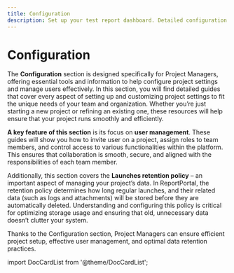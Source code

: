 ```yaml
---
title: Configuration
description: Set up your test report dashboard. Detailed configuration steps from project creation to authorization.
---
```


# Configuration

The **Configuration** section is designed specifically for Project Managers, offering essential tools and information to help configure project settings and manage users effectively. In this section, you will find detailed guides that cover every aspect of setting up and customizing project settings to fit the unique needs of your team and organization. Whether you’re just starting a new project or refining an existing one, these resources will help ensure that your project runs smoothly and efficiently.

**A key feature of this section** is its focus on **user management**. These guides will show you how to invite user on a project, assign roles to team members, and control access to various functionalities within the platform. This ensures that collaboration is smooth, secure, and aligned with the responsibilities of each team member.

Additionally, this section covers the **Launches retention policy** – an important aspect of managing your project’s data. In ReportPortal, the retention policy determines how long regular launches, and their related data (such as logs and attachments) will be stored before they are automatically deleted. Understanding and configuring this policy is critical for optimizing storage usage and ensuring that old, unnecessary data doesn’t clutter your system.

Thanks to the Configuration section, Project Managers can ensure efficient project setup, effective user management, and optimal data retention practices.

import DocCardList from '@theme/DocCardList';

<DocCardList />
